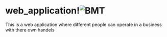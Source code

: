 # web_application!![BMT](https://user-images.githubusercontent.com/113617836/206839547-459dc149-90e4-46b1-bf5e-afad9ca11f94.jpg)
This is a web application where different people can operate in a business with there own handels


